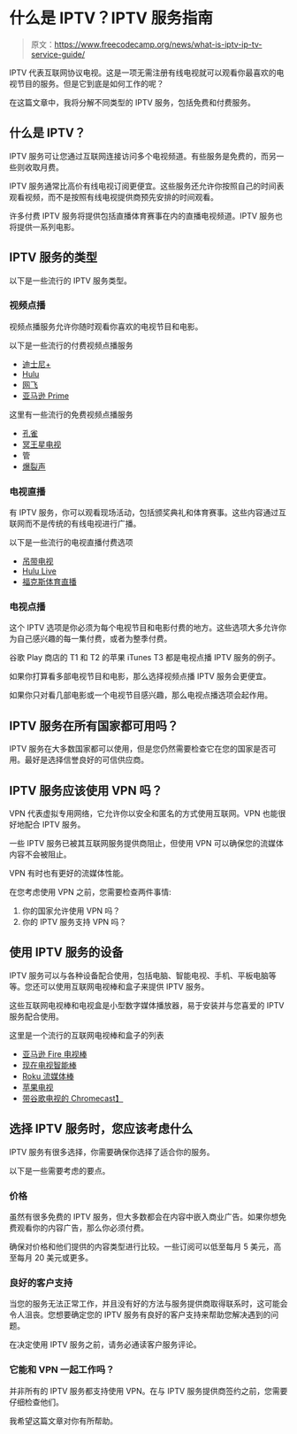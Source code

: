 # 什么是 IPTV？IPTV 服务指南

> 原文：<https://www.freecodecamp.org/news/what-is-iptv-ip-tv-service-guide/>

IPTV 代表互联网协议电视。这是一项无需注册有线电视就可以观看你最喜欢的电视节目的服务。但是它到底是如何工作的呢？

在这篇文章中，我将分解不同类型的 IPTV 服务，包括免费和付费服务。

## 什么是 IPTV？

IPTV 服务可让您通过互联网连接访问多个电视频道。有些服务是免费的，而另一些则收取月费。

IPTV 服务通常比高价有线电视订阅更便宜。这些服务还允许你按照自己的时间表观看视频，而不是按照有线电视提供商预先安排的时间观看。

许多付费 IPTV 服务将提供包括直播体育赛事在内的直播电视频道。IPTV 服务也将提供一系列电影。

## IPTV 服务的类型

以下是一些流行的 IPTV 服务类型。

### 视频点播

视频点播服务允许你随时观看你喜欢的电视节目和电影。

以下是一些流行的付费视频点播服务

*   [迪士尼+](https://www.disneyplus.com/welcome/subscribe-now)
*   [Hulu](https://www.hulu.com/welcome?orig_referrer=https%3A%2F%2Fwww.google.com%2F)
*   [网飞](https://www.netflix.com/)
*   [亚马逊 Prime](https://www.amazon.com/amazonprime)

这里有一些流行的免费视频点播服务

*   [孔雀](https://www.peacocktv.com/collections/watch-free)
*   [冥王星电视](https://pluto.tv/en/live-tv/bet-pluto-tv)
*   管
*   [爆裂声](https://www.crackle.com/)

### 电视直播

有 IPTV 服务，你可以观看现场活动，包括颁奖典礼和体育赛事。这些内容通过互联网而不是传统的有线电视进行广播。

以下是一些流行的电视直播付费选项

*   [吊带电视](https://www.sling.com/)
*   [Hulu Live](https://www.hulu.com/live-tv)
*   [福克斯体育直播](https://www.foxsports.com/live)

### 电视点播

这个 IPTV 选项是你必须为每个电视节目和电影付费的地方。这些选项大多允许你为自己感兴趣的每一集付费，或者为整季付费。

谷歌 Play 商店的 T1 和 T2 的苹果 iTunes T3 都是电视点播 IPTV 服务的例子。

如果你打算看多部电视节目和电影，那么选择视频点播 IPTV 服务会更便宜。

如果你只对看几部电影或一个电视节目感兴趣，那么电视点播选项会起作用。

## IPTV 服务在所有国家都可用吗？

IPTV 服务在大多数国家都可以使用，但是您仍然需要检查它在您的国家是否可用。最好是选择信誉良好的可信供应商。

## IPTV 服务应该使用 VPN 吗？

VPN 代表虚拟专用网络，它允许你以安全和匿名的方式使用互联网。VPN 也能很好地配合 IPTV 服务。

一些 IPTV 服务已被其互联网服务提供商阻止，但使用 VPN 可以确保您的流媒体内容不会被阻止。

VPN 有时也有更好的流媒体性能。

在您考虑使用 VPN 之前，您需要检查两件事情:

1.  你的国家允许使用 VPN 吗？
2.  你的 IPTV 服务支持 VPN 吗？

## 使用 IPTV 服务的设备

IPTV 服务可以与各种设备配合使用，包括电脑、智能电视、手机、平板电脑等等。您还可以使用互联网电视棒和盒子来提供 IPTV 服务。

这些互联网电视棒和电视盒是小型数字媒体播放器，易于安装并与您喜爱的 IPTV 服务配合使用。

这里是一个流行的互联网电视棒和盒子的列表

*   [亚马逊 Fire 电视棒](https://www.amazon.com/fire-tv-stick-with-3rd-gen-alexa-voice-remote/dp/B08C1W5N87)
*   [现在电视智能棒](https://www.nowtv.com/ie/smart-tv-stick)
*   [Roku 流媒体棒](https://www.roku.com/products/streaming-stick)
*   [苹果电视](https://www.apple.com/tv-home/)
*   [带谷歌电视的 Chromecast】](https://store.google.com/us/product/chromecast_google_tv?hl=en-US)

## 选择 IPTV 服务时，您应该考虑什么

IPTV 服务有很多选择，你需要确保你选择了适合你的服务。

以下是一些需要考虑的要点。

### 价格

虽然有很多免费的 IPTV 服务，但大多数都会在内容中嵌入商业广告。如果你想免费观看你的内容广告，那么你必须付费。

确保对价格和他们提供的内容类型进行比较。一些订阅可以低至每月 5 美元，高至每月 20 美元或更多。

### 良好的客户支持

当您的服务无法正常工作，并且没有好的方法与服务提供商取得联系时，这可能会令人沮丧。您想要确定您的 IPTV 服务有良好的客户支持来帮助您解决遇到的问题。

在决定使用 IPTV 服务之前，请务必通读客户服务评论。

### 它能和 VPN 一起工作吗？

并非所有的 IPTV 服务都支持使用 VPN。在与 IPTV 服务提供商签约之前，您需要仔细检查他们。

我希望这篇文章对你有所帮助。